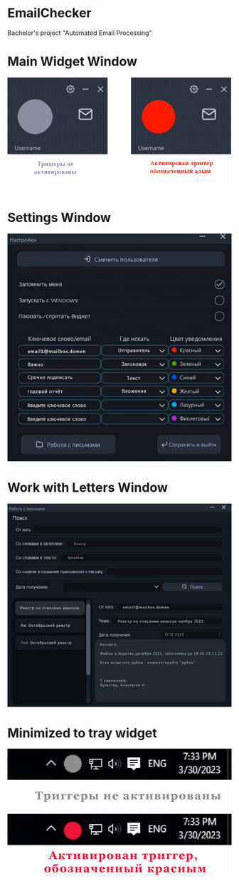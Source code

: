 # EmailChecker
 Bachelor's project "Automated Email Processing"
 
 # Main Widget Window
 ![Alt text](https://github.com/Kon4ka/EmailChecker/blob/main/images/w3.png?raw=true "Title")
 # Settings Window
 ![Alt text](https://github.com/Kon4ka/EmailChecker/blob/main/images/S1.png?raw=true "Title")
 # Work with Letters Window
 ![Alt text](https://github.com/Kon4ka/EmailChecker/blob/main/images/L1.png?raw=true "Title")
 # Minimized to tray widget 
 ![Alt text](https://github.com/Kon4ka/EmailChecker/blob/main/images/S2.png?raw=true "Title")
